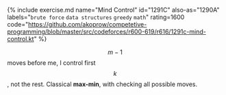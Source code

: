 {% include exercise.md name="Mind Control" id="1291C" also-as="1290A" labels="`brute force` `data structures` `greedy` `math`" rating=1600
   code="https://github.com/akoprow/competetive-programming/blob/master/src/codeforces/r600-619/r616/1291c-mind-control.kt" %}

$$m-1$$ moves before me, I control first $$k$$, not the rest. Classical __max-min__, with checking all possible moves.
